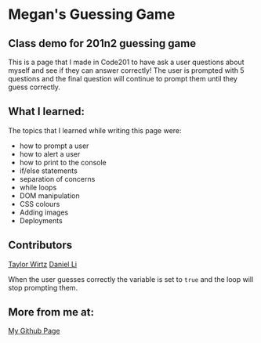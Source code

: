 # Megan's Guessing Game
## Class demo for 201n2 guessing game
This is a page that I made in Code201 to have ask a user questions about myself and see if they can answer correctly! The user is prompted with 5 questions and the final question will continue to prompt them until they guess correctly.
## What I learned:
The topics that I learned while writing this page were:
* how to prompt a user
* how to alert a user
* how to print to the console
* if/else statements
* separation of concerns
* while loops
* DOM manipulation
* CSS colours
* Adding images
* Deployments

## Contributors
[Taylor Wirtz](https://github.com/tlwirtz/)
[Daniel Li](https://www.github.com/danielxli)

When the user guesses correctly the variable is set to `true` and the loop will stop prompting them.
## More from me at:
[My Github Page](https://github.com/meganwalter)
